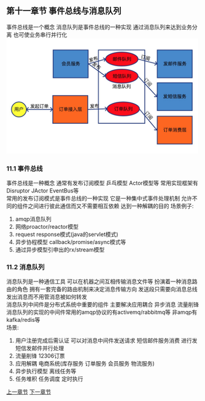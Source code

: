 ## 第十一章节 事件总线与消息队列
事件总线是一个概念 消息队列是事件总线的一种实现 通过消息队列来达到业务分离 也可使业务串行并行化  
<img src="img/subject-11.jpeg" width="500[]()" />

### 11.1 事件总线
事件总线是一种概念 通常有发布订阅模型 乒乓模型 Actor模型等 常用实现框架有Disruptor JActor EventBus等  
常用的发布订阅模式是事件总线的一种实现 它是一种集中式事件处理机制 允许不同的组件之间进行彼此通信而又不需要相互依赖 达到一种解耦的目的
场景例子:  
1) amqp消息队列   
2) 网络proactor/reactor模型  
3) request response模式(java的servlet模式)  
4) 异步协程模型 callback/promise/async模式等  
5) 通过异步模型引申出的rx/stream模型

### 11.2 消息队列
消息队列是一种通信工具 可以在机器之间互相传输消息文件等 扮演着一种消息路由的角色 拥有一套完备的路由机制来决定消息传输方向 发送段只需要向消息总线发出消息而不用管消息被如何转发  
消息队列中间件是分布式系统中重要的组件 主要解决应用耦合 异步消息 流量削锋  
消息队列的实现的中间件常用的amqp协议的有activemq/rabbitmq等 非amqp有kafka/redis等  
场景:  
1) 用户注册完成后需认证 可以对消息中间件发送请求 短信邮件服务消费 进行发短信发邮件并行处理  
2) 流量削锋 12306订票  
3) 应用解耦 电商系统(库存服务 订单服务 会员服务 物流服务)  
4) 异步执行模型 离线任务等  
5) 任务堆积 任务调度 定时执行  


 <a href="subject-10.md">上一章节</a>  <a href="subject-12.md">下一章节</a>